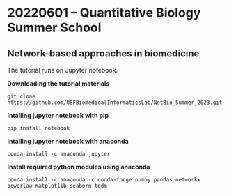 <!--- NetBio_Summer_2023 --->

# 20220601 – Quantitative Biology Summer School
## Network-based approaches in biomedicine 

The tutorial runs on Jupyter notebook.

<b>Downloading the tutorial materials</b>
    
    git clone https://github.com/UEFBiomedicalInformaticsLab/NetBio_Summer_2023.git

<b>Intalling jupyter notebook with pip</b>
    
    pip install notebook

<b>Intalling jupyter notebook with anaconda</b>
    
    conda install -c anaconda jupyter


<b>Install required python modules using anaconda</b>

    conda install -c anaconda -c conda-forge numpy pandas networkx powerlaw matplotlib seaborn tqdm